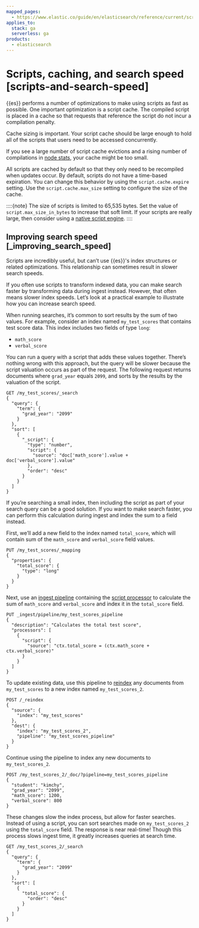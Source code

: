 ```yaml
---
mapped_pages:
  - https://www.elastic.co/guide/en/elasticsearch/reference/current/scripts-and-search-speed.html
applies_to:
  stack: ga
  serverless: ga
products:
  - elasticsearch
---
```


# Scripts, caching, and search speed [scripts-and-search-speed]

{{es}} performs a number of optimizations to make using scripts as fast as possible. One important optimization is a script cache. The compiled script is placed in a cache so that requests that reference the script do not incur a compilation penalty.

Cache sizing is important. Your script cache should be large enough to hold all of the scripts that users need to be accessed concurrently.

If you see a large number of script cache evictions and a rising number of compilations in [node stats](https://www.elastic.co/docs/api/doc/elasticsearch/operation/operation-nodes-stats), your cache might be too small.

All scripts are cached by default so that they only need to be recompiled when updates occur. By default, scripts do not have a time-based expiration. You can change this behavior by using the `script.cache.expire` setting. Use the `script.cache.max_size` setting to configure the size of the cache.

::::{note}
The size of scripts is limited to 65,535 bytes. Set the value of `script.max_size_in_bytes` to increase that soft limit. If your scripts are really large, then consider using a [native script engine](modules-scripting-engine.md).
::::



## Improving search speed [_improving_search_speed]

Scripts are incredibly useful, but can’t use {{es}}'s index structures or related optimizations. This relationship can sometimes result in slower search speeds.

If you often use scripts to transform indexed data, you can make search faster by transforming data during ingest instead. However, that often means slower index speeds. Let’s look at a practical example to illustrate how you can increase search speed.

When running searches, it’s common to sort results by the sum of two values. For example, consider an index named `my_test_scores` that contains test score data. This index includes two fields of type `long`:

* `math_score`
* `verbal_score`

You can run a query with a script that adds these values together. There’s nothing wrong with this approach, but the query will be slower because the script valuation occurs as part of the request. The following request returns documents where `grad_year` equals `2099`, and sorts by the results by the valuation of the script.

```console
GET /my_test_scores/_search
{
  "query": {
    "term": {
      "grad_year": "2099"
    }
  },
  "sort": [
    {
      "_script": {
        "type": "number",
        "script": {
          "source": "doc['math_score'].value + doc['verbal_score'].value"
        },
        "order": "desc"
      }
    }
  ]
}
```

If you’re searching a small index, then including the script as part of your search query can be a good solution. If you want to make search faster, you can perform this calculation during ingest and index the sum to a field instead.

First, we’ll add a new field to the index named `total_score`, which will contain sum of the `math_score` and `verbal_score` field values.

```console
PUT /my_test_scores/_mapping
{
  "properties": {
    "total_score": {
      "type": "long"
    }
  }
}
```

Next, use an [ingest pipeline](../../manage-data/ingest/transform-enrich/ingest-pipelines.md) containing the [script processor](elasticsearch://reference/enrich-processor/script-processor.md) to calculate the sum of `math_score` and `verbal_score` and index it in the `total_score` field.

```console
PUT _ingest/pipeline/my_test_scores_pipeline
{
  "description": "Calculates the total test score",
  "processors": [
    {
      "script": {
        "source": "ctx.total_score = (ctx.math_score + ctx.verbal_score)"
      }
    }
  ]
}
```

To update existing data, use this pipeline to [reindex](https://www.elastic.co/docs/api/doc/elasticsearch/operation/operation-reindex) any documents from `my_test_scores` to a new index named `my_test_scores_2`.

```console
POST /_reindex
{
  "source": {
    "index": "my_test_scores"
  },
  "dest": {
    "index": "my_test_scores_2",
    "pipeline": "my_test_scores_pipeline"
  }
}
```

Continue using the pipeline to index any new documents to `my_test_scores_2`.

```console
POST /my_test_scores_2/_doc/?pipeline=my_test_scores_pipeline
{
  "student": "kimchy",
  "grad_year": "2099",
  "math_score": 1200,
  "verbal_score": 800
}
```

These changes slow the index process, but allow for faster searches. Instead of using a script, you can sort searches made on `my_test_scores_2` using the `total_score` field. The response is near real-time! Though this process slows ingest time, it greatly increases queries at search time.

```console
GET /my_test_scores_2/_search
{
  "query": {
    "term": {
      "grad_year": "2099"
    }
  },
  "sort": [
    {
      "total_score": {
        "order": "desc"
      }
    }
  ]
}
```

